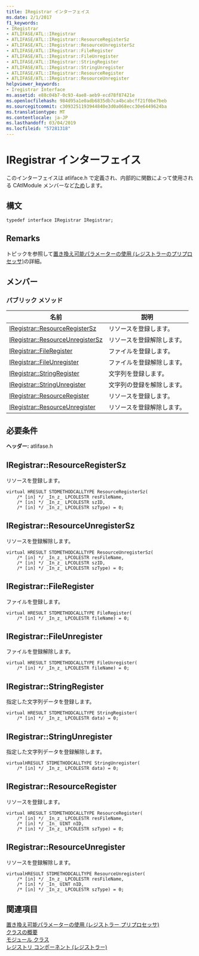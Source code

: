 ```yaml
---
title: IRegistrar インターフェイス
ms.date: 2/1/2017
f1_keywords:
- IRegistrar
- ATLIFASE/ATL::IRegistrar
- ATLIFASE/ATL::IRegistrar::ResourceRegisterSz
- ATLIFASE/ATL::IRegistrar::ResourceUnregisterSz
- ATLIFASE/ATL::IRegistrar::FileRegister
- ATLIFASE/ATL::IRegistrar::FileUnregister
- ATLIFASE/ATL::IRegistrar::StringRegister
- ATLIFASE/ATL::IRegistrar::StringUnregister
- ATLIFASE/ATL::IRegistrar::ResourceRegister
- ATLIFASE/ATL::IRegistrar::ResourceUnregister
helpviewer_keywords:
- Iregistrar Interface
ms.assetid: e88c04b7-0c93-4ae8-aeb9-ecd78f87421e
ms.openlocfilehash: 984d95a1e0adb6835db7ca4bcabcff21f0be7beb
ms.sourcegitcommit: c3093251193944840e3d0a068ecc30e6449624ba
ms.translationtype: MT
ms.contentlocale: ja-JP
ms.lasthandoff: 03/04/2019
ms.locfileid: "57281318"
---
```

# <a name="iregistrar-interface"></a>IRegistrar インターフェイス

このインターフェイスは atliface.h で定義され、内部的に関数によって使用される CAtlModule メンバーなど[ため](catlmodule-class.md#updateregistryfromresourced)します。

## <a name="syntax"></a>構文

```
typedef interface IRegistrar IRegistrar;
```

## <a name="remarks"></a>Remarks

トピックを参照して[置き換え可能パラメーターの使用 (レジストラーのプリプロセッサ)](../../atl/using-replaceable-parameters-the-registrar-s-preprocessor.md)の詳細。

## <a name="members"></a>メンバー

### <a name="public-methods"></a>パブリック メソッド

|名前|説明|
|----------|-----------------|
|[IRegistrar::ResourceRegisterSz](#resourceregistersz)|リソースを登録します。 |
|[IRegistrar::ResourceUnregisterSz](#resourceunregistersz)| リソースを登録解除します。|
|[IRegistrar::FileRegister](#fileregister)|ファイルを登録します。|
|[IRegistrar::FileUnregister](#fileunregister)|ファイルを登録解除します。|
|[IRegistrar::StringRegister](#stringregister)|文字列を登録します。|
|[IRegistrar::StringUnregister](#stringunregister)|文字列の登録を解除します。|
|[IRegistrar::ResourceRegister](#resourceregister)|リソースを登録します。|
|[IRegistrar::ResourceUnregister](#resourceunregister)|リソースを登録解除します。|

## <a name="requirements"></a>必要条件

**ヘッダー:** atlifase.h

##  <a name="resourceregistersz"></a>  IRegistrar::ResourceRegisterSz

リソースを登録します。

```
virtual HRESULT STDMETHODCALLTYPE ResourceRegisterSz(
    /* [in] */ _In_z_ LPCOLESTR resFileName,
    /* [in] */ _In_z_ LPCOLESTR szID,
    /* [in] */ _In_z_ LPCOLESTR szType) = 0;
```

##  <a name="resourceunregistersz"></a>  IRegistrar::ResourceUnregisterSz

リソースを登録解除します。

```
virtual HRESULT STDMETHODCALLTYPE ResourceUnregisterSz(
    /* [in] */ _In_z_ LPCOLESTR resFileName,
    /* [in] */ _In_z_ LPCOLESTR szID,
    /* [in] */ _In_z_ LPCOLESTR szType) = 0;
```

##  <a name="fileregister"></a>  IRegistrar::FileRegister

ファイルを登録します。

```
virtual HRESULT STDMETHODCALLTYPE FileRegister(
    /* [in] */ _In_z_ LPCOLESTR fileName) = 0;
```

##  <a name="fileunregister"></a>  IRegistrar::FileUnregister

ファイルを登録解除します。

```
virtual HRESULT STDMETHODCALLTYPE FileUnregister(
    /* [in] */ _In_z_ LPCOLESTR fileName) = 0;
```

##  <a name="stringregister"></a>  IRegistrar::StringRegister

指定した文字列データを登録します。

```
virtual HRESULT STDMETHODCALLTYPE StringRegister(
    /* [in] */ _In_z_ LPCOLESTR data) = 0;
```

##  <a name="stringunregister"></a>  IRegistrar::StringUnregister

指定した文字列データを登録解除します。

```
virtualHRESULT STDMETHODCALLTYPE StringUnregister(
    /* [in] */ _In_z_ LPCOLESTR data) = 0;
```

##  <a name="resourceregister"></a>  IRegistrar::ResourceRegister

リソースを登録します。

```
virtual HRESULT STDMETHODCALLTYPE ResourceRegister(
    /* [in] */ _In_z_ LPCOLESTR resFileName,
    /* [in] */ _In_ UINT nID,
    /* [in] */ _In_z_ LPCOLESTR szType) = 0;
```

##  <a name="resourceunregister"></a>  IRegistrar::ResourceUnregister

リソースを登録解除します。

```
virtualHRESULT STDMETHODCALLTYPE ResourceUnregister(
    /* [in] */ _In_z_ LPCOLESTR resFileName,
    /* [in] */ _In_ UINT nID,
    /* [in] */ _In_z_ LPCOLESTR szType) = 0;
```

## <a name="see-also"></a>関連項目

[置き換え可能パラメーターの使用 (レジストラー プリプロセッサ)](../../atl/using-replaceable-parameters-the-registrar-s-preprocessor.md)<br/>
[クラスの概要](../../atl/atl-class-overview.md)<br/>
[モジュール クラス](../../atl/atl-module-classes.md)<br/>
[レジストリ コンポーネント (レジストラー)](../../atl/atl-registry-component-registrar.md)
